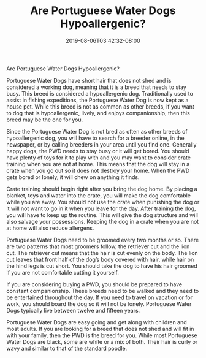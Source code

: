 ﻿---
title: "Are Portuguese Water Dogs Hypoallergenic?"
date: 2019-08-06T03:42:32-08:00
description: "hypoallergenic dogs Tips for Web Success"
featured_image: "/images/hypoallergenic dogs.jpg"
tags: ["hypoallergenic dogs"]
---

Are Portuguese Water Dogs Hypoallergenic?

Portuguese Water Dogs have short hair that does not shed and is considered a working dog, meaning that it is a breed that needs to stay busy. This breed is considered a hypoallergenic dog. Traditionally used to assist in fishing expeditions, the Portuguese Water Dog is now kept as a house pet. While this breed is not as common as other breeds, if you want to dog that is hypoallergenic, lively, and enjoys companionship, then this breed may be the one for you. 

Since the Portuguese Water Dog is not bred as often as other breeds of hypoallergenic dog, you will have to search for a breeder online, in the newspaper, or by calling breeders in your area until you find one. Generally happy dogs, the PWD needs to stay busy or it will get bored. You should have plenty of toys for it to play with and you may want to consider crate training when you are not at home. This means that the dog will stay in a crate when you go out so it does not destroy your home. When the PWD gets bored or lonely, it will chew on anything it finds. 

Crate training should begin right after you bring the dog home. By placing a blanket, toys and water into the crate, you will make the dog comfortable while you are away. You should not use the crate when punishing the dog or it will not want to go in it when you leave for the day. After training the dog, you will have to keep up the routine. This will give the dog structure and will also salvage your possessions. Keeping the dog in a crate when you are not at home will also reduce allergens. 

Portuguese Water Dogs need to be groomed every two months or so. There are two patterns that most groomers follow, the retriever cut and the lion cut. The retriever cut means that the hair is cut evenly on the body. The lion cut leaves that front half of the dog’s body covered with hair, while hair on the hind legs is cut short. You should take the dog to have his hair groomed if you are not comfortable cutting it yourself. 

If you are considering buying a PWD, you should be prepared to have constant companionship. These breeds need to be walked and they need to be entertained throughout the day. If you need to travel on vacation or for work, you should board the dog so it will not be lonely. Portuguese Water Dogs typically live between twelve and fifteen years. 

Portuguese Water Dogs are easy going and get along with children and most adults. If you are looking for a breed that does not shed and will fit in with your family, then the PWD is the breed for you. While most Portuguese Water Dogs are black, some are white or a mix of both. Their hair is curly or wavy and similar to that of the standard poodle.






